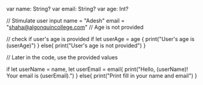 var name: String?
var email: String?
var age: Int?

// Stimulate user input
name = "Adesh"
email = "shaha@algonquincollege.com"
// Age is not provided


// check if user's age is provided
if let userAge = age {
    print("User's age is \(userAge)")
} else{
    print("User's age is not provided")
}

// Later in the code, use the provided values

if let userName = name, let userEmail = email{
    print("Hello, \(userName)! Your email is \(userEmail).")
} else{
    print("Print fill in your name and email")
}
